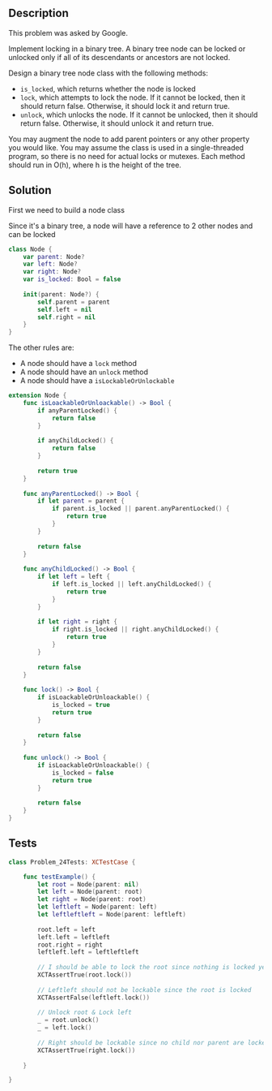 ## Description

This problem was asked by Google.

Implement locking in a binary tree. A binary tree node can be locked or unlocked only if all of its descendants or ancestors are not locked.

Design a binary tree node class with the following methods:

- `is_locked`, which returns whether the node is locked
- `lock`, which attempts to lock the node. If it cannot be locked, then it should return false. Otherwise, it should lock it and return true.
- `unlock`, which unlocks the node. If it cannot be unlocked, then it should return false. Otherwise, it should unlock it and return true.

You may augment the node to add parent pointers or any other property you would like. You may assume the class is used in a single-threaded program, so there is no need for actual locks or mutexes. Each method should run in O(h), where h is the height of the tree.

## Solution

First we need to build a node class
 
Since it's a binary tree, a node will have a reference to 2 other nodes and can be locked

```swift
class Node {
    var parent: Node?
    var left: Node?
    var right: Node?
    var is_locked: Bool = false
    
    init(parent: Node?) {
        self.parent = parent
        self.left = nil
        self.right = nil
    }
}
```

The other rules are:
- A node should have a `lock` method
- A node should have an `unlock` method
- A node should have a `isLockableOrUnlockable`

```swift
extension Node {
    func isLoackableOrUnloackable() -> Bool {
        if anyParentLocked() {
            return false
        }
        
        if anyChildLocked() {
            return false
        }
        
        return true
    }
    
    func anyParentLocked() -> Bool {
        if let parent = parent {
            if parent.is_locked || parent.anyParentLocked() {
                return true
            }
        }
        
        return false
    }
    
    func anyChildLocked() -> Bool {
        if let left = left {
            if left.is_locked || left.anyChildLocked() {
                return true
            }
        }
        
        if let right = right {
            if right.is_locked || right.anyChildLocked() {
                return true
            }
        }
        
        return false
    }
    
    func lock() -> Bool {
        if isLoackableOrUnloackable() {
            is_locked = true
            return true
        }
        
        return false
    }
    
    func unlock() -> Bool {
        if isLoackableOrUnloackable() {
            is_locked = false
            return true
        }
        
        return false
    }
}
```

## Tests

```swift
class Problem_24Tests: XCTestCase {

    func testExample() {
        let root = Node(parent: nil)
        let left = Node(parent: root)
        let right = Node(parent: root)
        let leftleft = Node(parent: left)
        let leftleftleft = Node(parent: leftleft)
        
        root.left = left
        left.left = leftleft
        root.right = right
        leftleft.left = leftleftleft
        
        // I should be able to lock the root since nothing is locked yet
        XCTAssertTrue(root.lock())
        
        // Leftleft should not be lockable since the root is locked
        XCTAssertFalse(leftleft.lock())
        
        // Unlock root & Lock left
        _ = root.unlock()
        _ = left.lock()
        
        // Right should be lockable since no child nor parent are locked
        XCTAssertTrue(right.lock())
        
    }

}
```